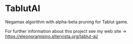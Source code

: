 # TablutAI
Negamax algorithm with alpha-beta pruning for Tablut game.

For further information about this project see my web site -> https://eleonoramisino.altervista.org/tablut-ai/
